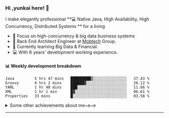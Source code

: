 ### Hi ,yunkai here! :wave: 

I make elegantly professional **💻 Native Java, High Availability, High Concurrency, Distributed Systems ** for a living

* 🧐   Focus on high-concurrency & big data business systems
* 💼   Back End Architect Engineer at [Mobtech](https://www.mob.com/) Group.
* 🌱   Currently learning Big Data & Financial.
* 💻   With 6 years' development working experience.

#### :bar_chart: Weekly development breakdown

<!--START_SECTION:waka-->
```text
Java         5 hrs 47 mins   █████████▒░░░░░░░░░░░░░░░   37.43 % 
Groovy       4 hrs 2 mins    ██████▓░░░░░░░░░░░░░░░░░░   26.12 % 
YAML         1 hr 48 mins    ███░░░░░░░░░░░░░░░░░░░░░░   11.66 % 
XML          1 hr 1 min      █▓░░░░░░░░░░░░░░░░░░░░░░░   06.61 % 
Properties   33 mins         █░░░░░░░░░░░░░░░░░░░░░░░░   03.58 % 
```
<!--END_SECTION:waka-->

<details>
  <summary>Some other achievements about me~e~e</summary>
  <br>

* 👑   Some GitHub statistical reports:

<p align="center">
<img align="center" src="https://github-readme-stats.vercel.app/api/top-langs/?username=JanYunkai&hide_langs_below=1&theme=default&line_height=27&layout=compact" />
<img align="center" src="https://github-readme-stats.vercel.app/api?username=JanYunkai&show_icons=true&count_private=true&include_all_commits=true&line_height=21&layout=compact" alt="halfrost's Github Stats" />
<img align="center" src="https://github-profile-trophy.vercel.app/?username=JanYunkai&column=7" alt="JanYunkai's Github Trophy" />
</p>

</details>

---
